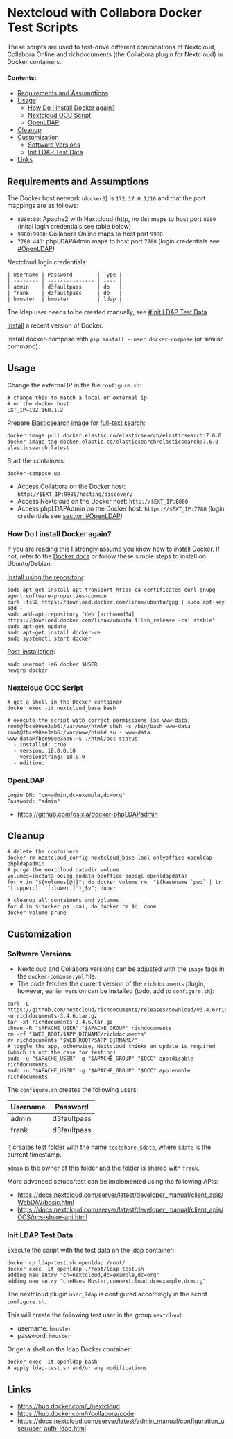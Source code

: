 # Nextcloud with Collabora Docker Test Scripts

These scripts are used to test-drive different combinations of Nextcloud, Collabora Online and richdocuments (the Collabora plugin for Nextcloud) in Docker containers.

#### Contents:
* [Requirements and Assumptions](#requirements-and-assumptions)
* [Usage](#usage)
  * [How Do I install Docker again?](#how-do-i-install-docker-again)
  * [Nextcloud OCC Script](#nextcloud-occ-script)
  * [OpenLDAP](#openldap)
* [Cleanup](#cleanup)
* [Customization](#customization)
  * [Software Versions](#software-versions)
  * [Init LDAP Test Data](#init-ldap-test-data)
* [Links](#links)

## Requirements and Assumptions
The Docker host network (`docker0`) is `172.17.0.1/16` and that the port mappings are as follows:
* `8080:80`: Apache2 with Nextcloud (http, no tls) maps to host port `8080` (inital login credentials see table below)
* `9980:9980`: Collabora Online maps to host port `9980`
* `7780:443`: phpLDAPAdmin maps to host port `7780` (login credentials see [#OpenLDAP](#OpenLDAP))

Nextcloud login credentials:
```
| Username | Password        | Type |
| -------- | --------------- | ---- |
| admin    | d3faultpass     | db   |
| frank    | d3faultpass     | db   |
| hmuster  | hmuster         | ldap |
```
The ldap user needs to be created manually, see [#Init LDAP Test Data](#Init-LDAP-Test-Data)

[Install](#how-do-i-install-docker-again) a recent version of Docker.

Install docker-compose with `pip install --user docker-compose` (or similar command).

## Usage
Change the external IP in the file `configure.sh`:
```
# change this to match a local or external ip
# on the docker host
EXT_IP=192.168.1.2
```

Prepare [Elasticsearch image](https://www.docker.elastic.co/) for [full-text search](https://github.com/nextcloud/fulltextsearch/wiki/Basic-Installation):
```
docker image pull docker.elastic.co/elasticsearch/elasticsearch:7.6.0
docker image tag docker.elastic.co/elasticsearch/elasticsearch:7.6.0 elasticsearch:latest
```

Start the containers:
```
docker-compose up
```

* Access Collabora on the Docker host: `http://$EXT_IP:9980/hosting/discovery`
* Access Nextcloud on the Docker host: `http://$EXT_IP:8080`
* Access phpLDAPAdmin on the Docker host: `https://$EXT_IP:7780` (login credentials see [section #OpenLDAP](#OpenLDAP))

### How Do I install Docker again?

If you are reading this I strongly assume you know how to install Docker. If not, refer to the [Docker docs](https://docs.docker.com/install/linux/docker-ce/ubuntu/#install-docker-engine---community) or follow these simple steps to install on Ubuntu/Debian.

[Install using the repository](https://docs.docker.com/install/linux/docker-ce/ubuntu/#install-docker-engine---community):
```
sudo apt-get install apt-transport-https ca-certificates curl gnupg-agent software-properties-common
curl -fsSL https://download.docker.com/linux/ubuntu/gpg | sudo apt-key add -
sudo add-apt-repository "deb [arch=amd64] https://download.docker.com/linux/ubuntu $(lsb_release -cs) stable"
sudo apt-get update
sudo apt-get install docker-ce
sudo systemctl start docker
```

[Post-installation](https://docs.docker.com/install/linux/linux-postinstall/):
```
sudo usermod -aG docker $USER
newgrp docker
```

### Nextcloud OCC Script
```
# get a shell in the Docker container
docker exec -it nextcloud_base bash

# execute the script with correct permissions (as www-data)
root@fbce90ee3ab6:/var/www/html# chsh -s /bin/bash www-data
root@fbce90ee3ab6:/var/www/html# su - www-data
www-data@fbce90ee3ab6:~$ ./html/occ status
  - installed: true
  - version: 18.0.0.10
  - versionstring: 18.0.0
  - edition:
```

### OpenLDAP
```
Login DN: "cn=admin,dc=example,dc=org"
Password: "admin"
```

* https://github.com/osixia/docker-phpLDAPadmin

## Cleanup
```
# delete the containers
docker rm nextcloud_config nextcloud_base lool onlyoffice openldap phpldapadmin
# purge the nextcloud datadir volume
volumes=(ncdata oolog oodata oooffice oopsql openldapdata)
for v in "${volumes[@]}"; do docker volume rm  "$(basename `pwd` | tr '[:upper:]' '[:lower:]')_$v"; done;

# cleanup all containers and volumes
for d in $(docker ps -qa); do docker rm $d; done
docker volume prune
```

## Customization
### Software Versions
* Nextcloud and Collabora versions can be adjusted with the `image` tags in the `docker-compose.yml` file. 
* The code fetches the current version of the `richdocuments` plugin, however, earlier version can be installed (todo, add to `configure.sh`):
```
curl -L https://github.com/nextcloud/richdocuments/releases/download/v3.4.6/richdocuments.tar.gz -o richdocuments-3.4.6.tar.gz
tar -xf richdocuments-3.4.6.tar.gz
chown -R "$APACHE_USER":"$APACHE_GROUP" richdocuments
rm -rf "$WEB_ROOT/$APP_DIRNAME/richdocuments"
mv richdocuments "$WEB_ROOT/$APP_DIRNAME/"
# toggle the app, otherwise, Nextcloud thinks an update is required (which is not the case for testing)
sudo -u "$APACHE_USER" -g "$APACHE_GROUP" "$OCC" app:disable richdocuments
sudo -u "$APACHE_USER" -g "$APACHE_GROUP" "$OCC" app:enable richdocuments
```

The `configure.sh` creates the following users:

| Username | Password |
| -------- | ---------|
| admin    | d3faultpass  |
| frank    | d3faultpass  |

It creates test folder with the name `testshare_$date`, where `$date` is the current timestamp.

`admin` is the owner of this folder and the folder is shared with `frank`.

More advanced setups/test can be implemented using the following APIs:
* https://docs.nextcloud.com/server/latest/developer_manual/client_apis/WebDAV/basic.html
* https://docs.nextcloud.com/server/latest/developer_manual/client_apis/OCS/ocs-share-api.html

### Init LDAP Test Data
Execute the script with the test data on the ldap container:
```
docker cp ldap-test.sh openldap:/root/
docker exec -it openldap ./root/ldap-test.sh
adding new entry "cn=nextcloud,dc=example,dc=org"
adding new entry "cn=Hans Muster,cn=nextcloud,dc=example,dc=org"
```

The nextcloud plugin `user_ldap` is configured accordingly in the script `configure.sh`.

This will create the following test user in the group `nextcloud`:
* username: `hmuster`
* password: `hmuster`

Or get a shell on the ldap Docker container:
```
docker exec -it openldap bash
# apply ldap-test.sh and/or any modifications
```

## Links
* https://hub.docker.com/_/nextcloud
* https://hub.docker.com/r/collabora/code
* https://docs.nextcloud.com/server/latest/admin_manual/configuration_user/user_auth_ldap.html